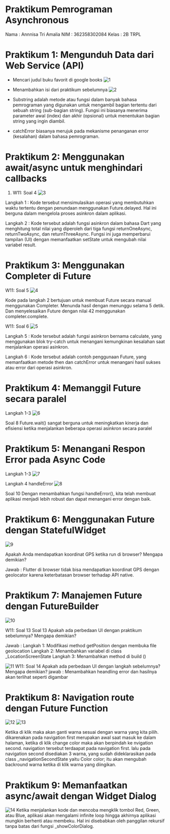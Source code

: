 # Praktikum Pemrograman Asynchronous
Nama    : Annnisa Tri Amalia
NIM     : 362358302084
Kelas   : 2B TRPL

# Praktikum 1: Mengunduh Data dari Web Service (API)

- Mencari judul buku favorit di google books
![1](image/1.png)

- Menambahkan isi dari praktikum sebelumnya
![2](image/2.png)
- Substring adalah metode atau fungsi dalam banyak bahasa pemrograman yang digunakan untuk mengambil bagian tertentu dari sebuah string (sub-bagian string). Fungsi ini biasanya menerima parameter awal (index) dan akhir (opsional) untuk menentukan bagian string yang ingin diambil.

- catchError biasanya merujuk pada mekanisme penanganan error (kesalahan) dalam bahasa pemrograman.

# Praktikum 2: Menggunakan await/async untuk menghindari callbacks

1. W11: Soal 4
![3](image/3.png)

Langkah 1 :
Kode tersebut mensimulasikan operasi yang membutuhkan waktu tertentu dengan penundaan menggunakan Future.delayed. Hal ini berguna dalam mengelola proses asinkron dalam aplikasi.

Langkah 2 : 
Kode tersebut adalah fungsi asinkron dalam bahasa Dart yang menghitung total nilai yang diperoleh dari tiga fungsi returnOneAsync, returnTwoAsync, dan returnThreeAsync. Fungsi ini juga memperbarui tampilan (UI) dengan memanfaatkan setState untuk mengubah nilai variabel result.

# Praktikum 3: Menggunakan Completer di Future

W11: Soal 5
![4](image/4.png)

Kode pada langkah 2 bertujuan untuk membuat Future secara manual menggunakan Completer. Menunda hasil dengan menunggu selama 5 detik. Dan menyelesaikan Future dengan nilai 42 menggunakan completer.complete.

W11: Soal 6
![5](image/5.png)

Langkah 5 :
Kode tersebut adalah fungsi asinkron bernama calculate, yang menggunakan blok try-catch untuk menangani kemungkinan kesalahan saat menjalankan operasi asinkron.

Langkah 6 :
Kode tersebut adalah contoh penggunaan Future, yang memanfaatkan metode then dan catchError untuk menangani hasil sukses atau error dari operasi asinkron.

# Praktikum 4: Memanggil Future secara paralel

Langkah 1-3
![6](image/6.png)

Soal 8
Future.wait() sangat berguna untuk meningkatkan kinerja dan efisiensi ketika menjalankan beberapa operasi asinkron secara paralel

# Praktikum 5: Menangani Respon Error pada Async Code

Langkah 1-3
![7](image/7.png)

Langkah 4 handleError
![8](image/8.png)

Soal 10
Dengan menambahkan fungsi handleError(), kita telah membuat aplikasi menjadi lebih robust dan dapat menangani error dengan baik.

# Praktikum 6: Menggunakan Future dengan StatefulWidget

![9](image/9.png)

Apakah Anda mendapatkan koordinat GPS ketika run di browser? Mengapa demikian?

Jawab : Flutter di browser tidak bisa mendapatkan koordinat GPS dengan geolocator karena keterbatasan browser terhadap API native.

# Praktikum 7: Manajemen Future dengan FutureBuilder

![10](image/10.png)

W11: Soal 13
Soal 13
Apakah ada perbedaan UI dengan praktikum sebelumnya? Mengapa demikian?

Jawab : 
Langkah 1: Modifikasi method getPosition dengan membuka file geolocation
Langkah 2: Menambahkan variabel di class _LocationScreenState
Langkah 3: Menambahkan method di build ()

![11](image/11.png)
W11: Soal 14
Apakah ada perbedaan UI dengan langkah sebelumnya? Mengapa demikian?
jawab : Menambahkan heandling error dan hasilnya akan terlihat seperti digambar

# Praktikum 8: Navigation route dengan Future Function

![12](image/12.png)
![13](image/13.png)

Ketika di klik maka akan ganti warna sesuai dengan warna yang kita pilih. dikarenakan pada navigation first merupakan awal saat masuk ke dalam halaman, ketika di klik change color maka akan berpindah ke nvigation second. navigation tersebut terdaapat pada navigation first. lalu pada navigation second disediakan 3 warna, yang sudah dideklarasikan pada class _navigationSecondState yaitu Color color; itu akan mengubah backround warna ketika di klik warna yang diingikan.

# Praktikum 9: Memanfaatkan async/await dengan Widget Dialog

![14](image/14.png)
Ketika menjalankan kode dan mencoba mengklik tombol Red, Green, atau Blue, aplikasi akan mengalami infinite loop hingga akhirnya aplikasi mungkin berhenti atau membeku. Hal ini disebabkan oleh panggilan rekursif tanpa batas dari fungsi _showColorDialog.